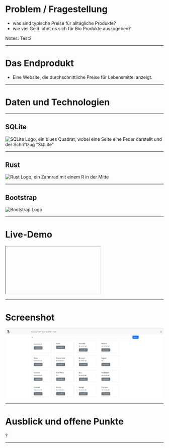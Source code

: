 
<!-- .slide: data-background="orange" -->

# Problem / Fragestellung
- was sind typische Preise für alltägliche Produkte?
- wie viel Geld lohnt es sich für Bio Produkte auszugeben?

Notes: Test2

---

<!-- .slide: data-background="yellow" -->

# Das Endprodukt
- Eine Website, die durchschnittliche Preise für Lebensmittel anzeigt.

---
<!-- .slide: data-background="green" -->

# Daten und Technologien

----
<!-- .slide: data-background="green" -->
## SQLite
![SQLite Logo, ein blues Quadrat, wobei eine Seite eine Feder darstellt und der Schriftzug "SQLite"](https://upload.wikimedia.org/wikipedia/commons/thumb/3/38/SQLite370.svg/1024px-SQLite370.svg.png)

----
<!-- .slide: data-background="green" -->
## Rust
![Rust Logo, ein Zahnrad mit einem R in der Mitte](https://upload.wikimedia.org/wikipedia/commons/thumb/d/d5/Rust_programming_language_black_logo.svg/1024px-Rust_programming_language_black_logo.svg.png)

----
<!-- .slide: data-background="lightgreen" -->
## Bootstrap
![Bootstrap Logo](https://upload.wikimedia.org/wikipedia/commons/thumb/b/b2/Bootstrap_logo.svg/1024px-Bootstrap_logo.svg.png)

---
<!-- .slide: data-background="turquoise" -->


# Live-Demo
<iframe src="">
</iframe>
 
---
<!-- .slide: data-background="blue" -->

# Screenshot
![](screenshot.png)

---
<!-- .slide: data-background="purple" -->

# Ausblick und offene Punkte
?
  
---
<!-- .slide: data-background="red" -->
        

